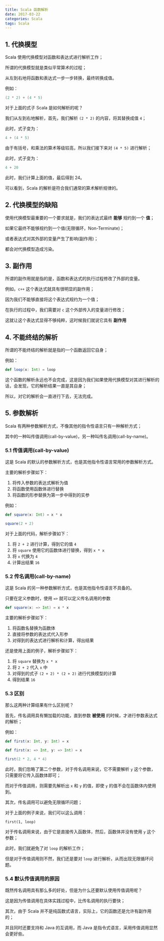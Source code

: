 ```yaml
---
title: Scala 函数解析
date: 2017-03-22
categories: Scala
tags: Scala
---
```


## 1. 代换模型

Scala 使用代换模型对函数和表达式进行解析工作；

所谓的代换模型就是类似平常算术的过程；

从左到右地将函数和表达式一步一步转换，最终转换成值。

例如：

```scala
(2 * 2) + (4 * 5)
```

<!-- more -->

对于上面的式子 Scala 是如何解析的呢？

我们从左到右地解析，首先，我们解析 `(2 * 2)` 的内容，将其替换成值 `4`；

此时，式子变为：

```scala
4 + (4 * 5)
```

由于有括号，和乘法的算术等级较高，所以我们接下来对 `(4 * 5)` 进行解析；

此时，式子变为：

```scala
4 + 20
```

此时，我们计算上面的值，最后得到 24。

可以看到，Scala 的解析是符合我们通常的算术解析规律的。




## 2. 代换模型的缺陷

使用代换模型最重要的一个要求就是，我们的表达式最终 **能够** 规约到一个 **值**；

如果它最终不能够规约到一个值(无限循环，Non-Terminate)；

或者表达式对其外部的变量产生了影响(副作用)；

都会对代换模型造成污染。

## 3. 副作用
所谓的副作用就是指的是，函数和表达式的执行过程修改了外部的变量。

例如，`c++` 这个表达式就具有很明显的副作用；

因为我们不能够直接将这个表达式规约为一个值；

在执行的过程中，我们需要对 `c` 这个外部传入的变量进行修改；

这就让这个表达式显得不够纯粹，这时候我们就说它具有 **副作用**




## 4. 不能终结的解析

所谓的不能终结的解析就是指的一个函数返回它自身；

例如：

```scala
def loop(x: Int) = loop
```

这个函数的解析永远也不会完成，这是因为我们如果使用代换模型对其进行解析的话，会发现，它的解析结果一直是其自身；

所以，对它的解析会一直进行下去，无法完成。

## 5. 参数解析

Scala 有两种参数解析方式，不像其他的指令性语言只有一种解析方式；

其中的一种叫传值调用(call-by-value)，另一种叫传名调用(call-by-name)。

### 5.1 传值调用(call-by-value)

这是 Scala 的默认的参数解析方式，也是其他指令性语言常用的参数解析方式。

主要的解析步骤如下：

1. 将传入参数的表达式解析为值
2. 将函数使用函数体进行替换
3. 将函数的形参替换为第一步中得到的实参

例如：

```scala
def square(x: Int) = x * x

square(2 + 2)
```

对于上面的代码，解析步骤如下：

1. 将 `2 + 2` 进行计算，得到它的值 `4`
2. 将 `square` 使用它的函数体进行替换，得到 `x * x`
3. 将 `x` 代换为 `4`
4. 计算出结果 `16`




### 5.2 传名调用(call-by-name)

这是 Scala 的另一种参数解析方式，也是其他指令性语言不具备的。

只要在定义参数时，使用 `=>` 就可以定义传名调用的参数

```scala
def square(x: => Int) = x * x
```

主要的解析步骤如下：

1. 将函数名替换为函数体
2. 直接将参数的表达式代入形参
3. 对得到的表达式进行解析和计算，得出结果

还是使用上面的例子，解析步骤如下：

1. 将 `square`  替换为 `x * x`
2. 将 `2 + 2` 代入 `x`  中
3. 对得到的式子 `(2 + 2) * (2 + 2)` 进行代换模型的计算
4. 得到结果 `16`

### 5.3 区别

那么这两种计算结果有什么区别呢？

首先，传名调用具有懒加载的功能，直到参数 **被使用** 的时候，才进行参数表达式的解析；

例如：

```scala
def first(x: Int, y: Int) = x

def first(x: => Int, y: => Int) = x

first(2 * 2, 4 * 4)
```

此时，我们忽略了第二个参数，对于传名调用来说，它不需要解析 `y` 这个参数，只需要将它传入函数体即可；

而对于传值调用，则需要先解析出 `x`  和 `y` 的值，即使 `y` 的值不会在函数体内使用到。

其次，传名调用可以避免无限循环问题；

对于上面的例子来说，我们可以这么调用：

```
first(1, loop)
```

对于传名调用来说，由于它是直接传入函数体，然后，函数体并没有使用 `y` 这个参数；

此时，我们就避免了对 `loop` 的解析工作；

但是对于传值调用则不然，我们还是要对 `loop` 进行解析，从而出现无限循环问题。




### 5.4 默认传值调用的原因

既然传名调用具有那么多的好处，但是为什么还要默认使用传值调用呢？

这是因为传值调用在具体实践过程中，比传名调用的执行要快；

其次，由于 Scala 并不是纯函数式语言，实际上，它的函数还是允许有副作用的；

并且同时还要支持和 Java 的互调用，而 Java 是指令式语言，采用传值调用显然会更好些。
